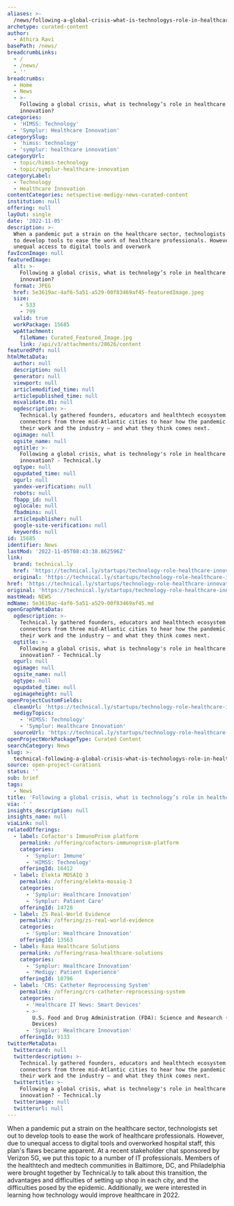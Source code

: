 ```yaml
---
aliases: >-
  /news/following-a-global-crisis-what-is-technologys-role-in-healthcare-innovation
archetype: curated-content
author:
  - Athira Ravi
basePath: /news/
breadcrumbLinks:
  - /
  - /news/
  - ''
breadcrumbs:
  - Home
  - News
  - >-
    Following a global crisis, what is technology’s role in healthcare
    innovation?
categories:
  - 'HIMSS: Technology'
  - 'Symplur: Healthcare Innovation'
categorySlug:
  - 'himss: technology'
  - 'symplur: healthcare innovation'
categoryUrl:
  - topic/himss-technology
  - topic/symplur-healthcare-innovation
categoryLabel:
  - Technology
  - Healthcare Innovation
contentCategories: netspective-medigy-news-curated-content
institution: null
offering: null
layOut: single
date: '2022-11-05'
description: >-
  When a pandemic put a strain on the healthcare sector, technologists set out
  to develop tools to ease the work of healthcare professionals. However, due to
  unequal access to digital tools and overwork
favIconImage: null
featuredImage:
  alt: >-
    Following a global crisis, what is technology’s role in healthcare
    innovation?
  format: JPEG
  href: 5e3619ac-4af6-5a51-a529-00f83469af45-featuredImage.jpeg
  size:
    - 533
    - 799
  valid: true
  workPackage: 15685
  wpAttachment:
    fileName: Curated_Featured_Image.jpg
    link: /api/v3/attachments/28626/content
featuredPdf: null
htmlMetaData:
  author: null
  description: null
  generator: null
  viewport: null
  articlemodified_time: null
  articlepublished_time: null
  msvalidate.01: null
  ogdescription: >-
    Technical.ly gathered founders, educators and healthtech ecosystem
    connectors from three mid-Atlantic cities to hear how the pandemic impacted
    their work and the industry — and what they think comes next.
  ogimage: null
  ogsite_name: null
  ogtitle: >-
    Following a global crisis, what is technology's role in healthcare
    innovation? - Technical.ly
  ogtype: null
  ogupdated_time: null
  ogurl: null
  yandex-verification: null
  robots: null
  fbapp_id: null
  oglocale: null
  fbadmins: null
  articlepublisher: null
  google-site-verification: null
  keywords: null
id: 15685
identifier: News
lastMod: '2022-11-05T08:43:38.862596Z'
link:
  brand: technical.ly
  href: 'https://technical.ly/startups/technology-role-healthcare-innovation/'
  original: 'https://technical.ly/startups/technology-role-healthcare-innovation/'
href: 'https://technical.ly/startups/technology-role-healthcare-innovation/'
original: 'https://technical.ly/startups/technology-role-healthcare-innovation/'
mastHead: NEWS
mdName: 5e3619ac-4af6-5a51-a529-00f83469af45.md
openGraphMetaData:
  ogdescription: >-
    Technical.ly gathered founders, educators and healthtech ecosystem
    connectors from three mid-Atlantic cities to hear how the pandemic impacted
    their work and the industry — and what they think comes next.
  ogtitle: >-
    Following a global crisis, what is technology's role in healthcare
    innovation? - Technical.ly
  ogurl: null
  ogimage: null
  ogsite_name: null
  ogtype: null
  ogupdated_time: null
  ogimageheight: null
openProjectCustomFields:
  cleanUrl: 'https://technical.ly/startups/technology-role-healthcare-innovation/'
  medigyTopics:
    - 'HIMSS: Technology'
    - 'Symplur: Healthcare Innovation'
  sourceUrl: 'https://technical.ly/startups/technology-role-healthcare-innovation/'
openProjectWorkPackageType: Curated Content
searchCategory: News
slug: >-
  technical-following-a-global-crisis-what-is-technologys-role-in-healthcare-innovation
source: open-project-curations
status: ''
sub: brief
tags:
  - News
title: 'Following a global crisis, what is technology’s role in healthcare innovation?'
via: ' '
insights_description: null
insights_name: null
viaLink: null
relatedOfferings:
  - label: Cofactor's ImmunoPrism platform
    permalink: /offering/cofactors-immunoprism-platform
    categories:
      - 'Symplur: Immune'
      - 'HIMSS: Technology'
    offeringId: 16412
  - label: Elekta MOSAIQ 3
    permalink: /offering/elekta-mosaiq-3
    categories:
      - 'Symplur: Healthcare Innovation'
      - 'Symplur: Patient Care'
    offeringId: 14728
  - label: ZS Real-World Evidence
    permalink: /offering/zs-real-world-evidence
    categories:
      - 'Symplur: Healthcare Innovation'
    offeringId: 13563
  - label: Rasa Healthcare Solutions
    permalink: /offering/rasa-healthcare-solutions
    categories:
      - 'Symplur: Healthcare Innovation'
      - 'Medigy: Patient Experience'
    offeringId: 10796
  - label: 'CRS: Catheter Reprocessing System'
    permalink: /offering/crs-catheter-reprocessing-system
    categories:
      - 'Healthcare IT News: Smart Devices'
      - >-
        U.S. Food and Drug Administration (FDA): Science and Research (Medical
        Devices)
      - 'Symplur: Healthcare Innovation'
    offeringId: 9133
twitterMetaData:
  twittercard: null
  twitterdescription: >-
    Technical.ly gathered founders, educators and healthtech ecosystem
    connectors from three mid-Atlantic cities to hear how the pandemic impacted
    their work and the industry — and what they think comes next.
  twittertitle: >-
    Following a global crisis, what is technology's role in healthcare
    innovation? - Technical.ly
  twitterimage: null
  twitterurl: null
---
```

<p>When a pandemic put a strain on the healthcare sector, technologists set out to develop tools to ease the work of healthcare professionals. However, due to unequal access to digital tools and overworked hospital staff, this plan's flaws became apparent. At a recent stakeholder chat sponsored by Verizon 5G, we put this topic to a number of IT professionals. Members of the healthtech and medtech communities in Baltimore, DC, and Philadelphia were brought together by Technical.ly to talk about this transition, the advantages and difficulties of setting up shop in each city, and the difficulties posed by the epidemic. Additionally, we were interested in learning how technology would improve healthcare in 2022.</p>
